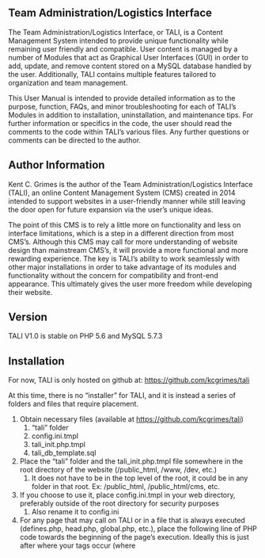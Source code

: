 ## Team Administration/Logistics Interface

The Team Administration/Logistics Interface, or TALI, is a Content Management System intended to provide unique functionality while remaining user friendly and compatible. User content is managed by a number of Modules that act as Graphical User Interfaces (GUI) in order to add, update, and remove content stored on a MySQL database handled by the user. Additionally, TALI contains multiple features tailored to organization and team management.

This User Manual is intended to provide detailed information as to the purpose, function, FAQs, and minor troubleshooting for each of TALI’s Modules in addition to installation, uninstallation, and maintenance tips. For further information or specifics in the code, the user should read the comments to the code within TALI’s various files. Any further questions or comments can be directed to the author. 

## Author Information

Kent C. Grimes is the author of the Team Administration/Logistics Interface (TALI), an online Content Management System (CMS) created in 2014 intended to support websites in a user-friendly manner while still leaving the door open for future expansion via the user’s unique ideas. 

The point of this CMS is to rely a little more on functionality and less on interface limitations, which is a step in a different direction from most CMS’s. Although this CMS may call for more understanding of website design than mainstream CMS’s, it will provide a more functional and more rewarding experience. The key is TALI’s ability to work seamlessly with other major installations in order to take advantage of its modules and functionality without the concern for compatibility and front-end appearance. This ultimately gives the user more freedom while developing their website.

## Version

TALI V1.0 is stable on PHP 5.6 and MySQL 5.7.3

## Installation

For now, TALI is only hosted on github at: https://github.com/kcgrimes/tali  

At this time, there is no “installer” for TALI, and it is instead a series of folders and files that require placement. 

1. Obtain necessary files (available at https://github.com/kcgrimes/tali)
	1. “tali” folder
	1. config.ini.tmpl
	1. tali_init.php.tmpl
	1. tali_db_template.sql
2. Place the “tali” folder and the tali_init.php.tmpl file somewhere in the root directory of the website (/public_html, /www, /dev, etc.)
	1. It does not have to be in the top level of the root, it could be in any folder in that root. Ex: /public_html, /public_html/cms, etc.
3. If you choose to use it, place config.ini.tmpl in your web directory, preferably outside of the root directory for security purposes
	1. Also rename it to config.ini
4. For any page that may call on TALI or in a file that is always executed (defines.php, head.php, global.php, etc.), place the following line of PHP code towards the beginning of the page’s execution. Ideally this is just after where your <head> tags occur (where <title> and <meta> are defined, shortly after session_start(), etc.)

```
//Initialize Team Administration/Logistics Interface (TALI)
require "tali_init.php";
```
	
Note: If the tali_init.php file is anywhere but the root directory (or whatever level <head> is in) you will need to adjust the path above accordingly, along with make adjustments as directed in tali_init.php.

5. Using phpMyAdmin or similar MySQL Database GUI, import the TALI .sql file to the desired database so that the TALI tables will populate
6. Rename tali_init.php.tmpl to tali_init.php
7. Edit tali_init.php to tailor TALI to your website’s configuration
	1. This file contains all of the various definitions, and small explanations for each one. Read carefully!
8.	At this time, the user should not notice any changes to their website unless there are conflicting CSS definitions. 
9.	The user should however be able to access the “admin panel” TALI GUI at /tali/index.php (Ex. https://www.domain.com/tali/index.php) and begin utilizing the modules!
	1. The initial access login is temporary and should be changed to a permanent, unique login ASAP:
		1. Username: admin
		1. Password: password
	1. Although it is possible to set a hyperlink somewhere on the user’s website to access TALI, for security reasons it is suggested to instead setup a reasonably remembered redirect, such as /admin, pointing to /tali/index.php. This is done via the .htaccess file in the website’s root directory, or through a GUI such as cPanel, if made available by the website host. 
	1. If a user is attempting to access TALI with a defined temporary password, they will be redirected to the Account page to set their own unique password. 

## Documentation

A Word document is included with TALI. This User Manual is intended to provide detailed information as to the purpose, function, FAQs, and minor troubleshooting for each of TALI’s Modules in addition to installation, uninstallation, and maintenance tips. For further information or specifics in the code, the user should read the comments to the code within TALI’s various files. Any further questions or comments can be directed to the author. 

## Tests

TALI is designed to exit upon critical failure and it will attempt to announce the problem in plain text. These types of failures are intended for development, and should never be encountered down the road if they were not encountered at launch, save for software updates. Upon setup or completion of modifications, it is recommended that the user, before launch, access at minimum the following pages:
* Home Page
* Some other front-end page that calls TALI
* Front-end page that uses a heavy TALI module (Roster, News, etc.)
* Back-end TALI Index
* Back-end page for any TALI module

## Contributors

Contributions are welcomed and encouraged. Please follow the below guidelines:
* Use the Pull Request feature
* Document any additional work
* Provide reasonable commit history comments
* Test all modifications locally and online

## License

MIT License

Copyright (c) 2014-2024 Kent C. Grimes. All Rights Reserved.

Permission is hereby granted, free of charge, to any person obtaining a copy of this software and associated documentation files (the "Software"), to deal in the Software without restriction, including without limitation the rights to use, copy, modify, merge, publish, distribute, sublicense, and/or sell copies of the Software, and to permit persons to whom the Software is furnished to do so, subject to the following conditions:

The above copyright notice and this permission notice shall be included in all copies or substantial portions of the Software.

THE SOFTWARE IS PROVIDED "AS IS", WITHOUT WARRANTY OF ANY KIND, EXPRESS OR IMPLIED, INCLUDING BUT NOT LIMITED TO THE WARRANTIES OF MERCHANTABILITY, FITNESS FOR A PARTICULAR PURPOSE AND NONINFRINGEMENT. IN NO EVENT SHALL THE AUTHORS OR COPYRIGHT HOLDERS BE LIABLE FOR ANY CLAIM, DAMAGES OR OTHER LIABILITY, WHETHER IN AN ACTION OF CONTRACT, TORT OR OTHERWISE, ARISING FROM, OUT OF OR IN CONNECTION WITH THE SOFTWARE OR THE USE OR OTHER DEALINGS IN THE SOFTWARE.

